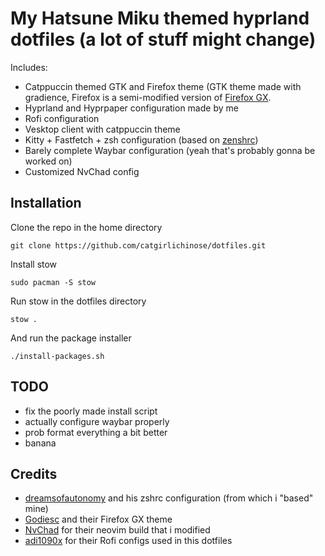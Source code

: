 # My Hatsune Miku themed hyprland dotfiles (a lot of stuff might change)

Includes:
- Catppuccin themed GTK and Firefox theme (GTK theme made with gradience, Firefox is a semi-modified version of [Firefox GX](https://github.com/Godiesc/firefox-gx).
- Hyprland and Hyprpaper configuration made by me
- Rofi configuration
- Vesktop client with catppuccin theme
- Kitty + Fastfetch + zsh configuration (based on [zenshrc](https://github.com/dreamsofautonomy/zensh/blob/))
- Barely complete Waybar configuration (yeah that's probably gonna be worked on)
- Customized NvChad config

## Installation

Clone the repo in the home directory

    git clone https://github.com/catgirlichinose/dotfiles.git

Install stow

    sudo pacman -S stow

Run stow in the dotfiles directory

    stow .

And run the package installer

    ./install-packages.sh
    
## TODO

- fix the poorly made install script
- actually configure waybar properly
- prob format everything a bit better
- banana

## Credits
- [dreamsofautonomy](https://github.com/dreamsofautonomy) and his zshrc configuration (from which i "based" mine)
- [Godiesc](https://github.com/godiesc) and their Firefox GX theme
- [NvChad](https://github.com/NvChad) for their neovim build that i modified
- [adi1090x](https://github.com/adi1090x) for their Rofi configs used in this dotfiles
